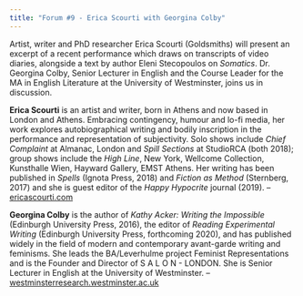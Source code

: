 ```yaml
---
title: "Forum #9 - Erica Scourti with Georgina Colby"
---
```


Artist, writer and PhD researcher Erica Scourti (Goldsmiths) will present an excerpt of a recent performance which draws on transcripts of video diaries, alongside a text by author Eleni Stecopoulos on *Somatics*. Dr. Georgina Colby, Senior Lecturer in English and the Course Leader for the MA in English Literature at the University of Westminster, joins us in discussion.

**Erica Scourti** is an artist and writer, born in Athens and now based in London and Athens. Embracing contingency, humour and lo-fi media, her work explores autobiographical writing and bodily inscription in the performance and representation of subjectivity. Solo shows include *Chief Complaint* at Almanac, London and *Spill Sections* at StudioRCA (both 2018); group shows include the *High Line*, New York, Wellcome Collection, Kunsthalle Wien, Hayward Gallery, EMST Athens. Her writing has been published in *Spells* (Ignota Press, 2018) and *Fiction as Method* (Sternberg, 2017) and she is guest editor of the *Happy Hypocrite* journal (2019). – [ericascourti.com](http://www.ericascourti.com)

**Georgina Colby** is the author of *Kathy Acker: Writing the Impossible* (Edinburgh University Press, 2016), the editor of *Reading Experimental Writing* (Edinburgh University Press, forthcoming 2020), and has published widely in the field of modern and contemporary avant-garde writing and feminisms. She leads the BA/Leverhulme project Feminist Representations and is the Founder and Director of S A L O N - LONDON. She is Senior Lecturer in English at the University of Westminster. – [westminsterresearch.westminster.ac.uk](https://westminsterresearch.westminster.ac.uk/researcher/88670)
